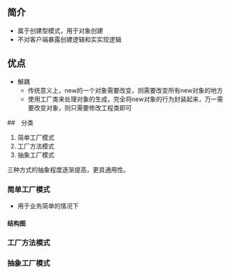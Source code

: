 ## 简介

- 属于创建型模式，用于对象创建
- 不对客户端暴露创建逻辑和实实现逻辑

## 优点

- 解耦
  - 传统意义上，new的一个对象需要改变，则需要改变所有new对象的地方
  - 使用工厂类来处理对象的生成，完全将new对象的行为封装起来，万一需要改变对象，则只需要修改工程类即可

##　分类

1. 简单工厂模式
2. 工厂方法模式
3. 抽象工厂模式

三种方式的抽象程度逐渐提高，更具通用性。

### 简单工厂模式

- 用于业务简单的情况下

#### 结构图



### 工厂方法模式



### 抽象工厂模式

